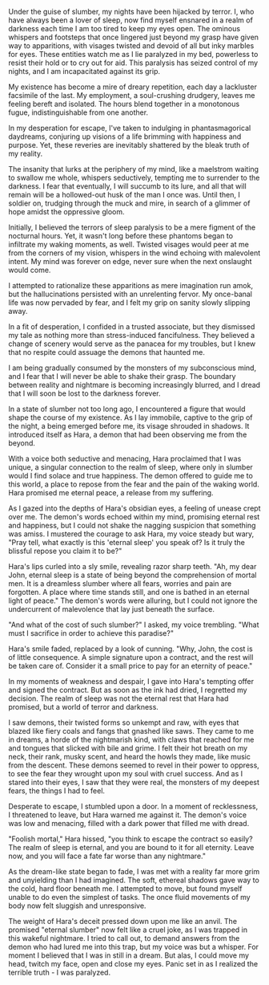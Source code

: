 Under the guise of slumber, my nights have been hijacked by terror. I, who have always been a lover of sleep, now find myself ensnared in a realm of darkness each time I am too tired to keep my eyes open. The ominous whispers and footsteps that once lingered just beyond my grasp have given way to apparitions, with visages twisted and devoid of all but inky marbles for eyes. These entities watch me as I lie paralyzed in my bed, powerless to resist their hold or to cry out for aid. This paralysis has seized control of my nights, and I am incapacitated against its grip.

My existence has become a mire of dreary repetition, each day a lackluster facsimile of the last. My employment, a soul-crushing drudgery, leaves me feeling bereft and isolated. The hours blend together in a monotonous fugue, indistinguishable from one another.

In my desperation for escape, I've taken to indulging in phantasmagorical daydreams, conjuring up visions of a life brimming with happiness and purpose. Yet, these reveries are inevitably shattered by the bleak truth of my reality.

The insanity that lurks at the periphery of my mind, like a maelstrom waiting to swallow me whole, whispers seductively, tempting me to surrender to the darkness. I fear that eventually, I will succumb to its lure, and all that will remain will be a hollowed-out husk of the man I once was. Until then, I soldier on, trudging through the muck and mire, in search of a glimmer of hope amidst the oppressive gloom.

Initially, I believed the terrors of sleep paralysis to be a mere figment of the nocturnal hours. Yet, it wasn't long before these phantoms began to infiltrate my waking moments, as well. Twisted visages would peer at me from the corners of my vision, whispers in the wind echoing with malevolent intent. My mind was forever on edge, never sure when the next onslaught would come.

I attempted to rationalize these apparitions as mere imagination run amok, but the hallucinations persisted with an unrelenting fervor. My once-banal life was now pervaded by fear, and I felt my grip on sanity slowly slipping away.

In a fit of desperation, I confided in a trusted associate, but they dismissed my tale as nothing more than stress-induced fancifulness. They believed a change of scenery would serve as the panacea for my troubles, but I knew that no respite could assuage the demons that haunted me.

I am being gradually consumed by the monsters of my subconscious mind, and I fear that I will never be able to shake their grasp. The boundary between reality and nightmare is becoming increasingly blurred, and I dread that I will soon be lost to the darkness forever.

In a state of slumber not too long ago, I encountered a figure that would shape the course of my existence. As I lay immobile, captive to the grip of the night, a being emerged before me, its visage shrouded in shadows. It introduced itself as Hara, a demon that had been observing me from the beyond.

With a voice both seductive and menacing, Hara proclaimed that I was unique, a singular connection to the realm of sleep, where only in slumber would I find solace and true happiness. The demon offered to guide me to this world, a place to repose from the fear and the pain of the waking world. Hara promised me eternal peace, a release from my suffering.

As I gazed into the depths of Hara's obsidian eyes, a feeling of unease crept over me. The demon's words echoed within my mind, promising eternal rest and happiness, but I could not shake the nagging suspicion that something was amiss. I mustered the courage to ask Hara, my voice steady but wary, "Pray tell, what exactly is this 'eternal sleep' you speak of? Is it truly the blissful repose you claim it to be?"

Hara's lips curled into a sly smile, revealing razor sharp teeth. "Ah, my dear John, eternal sleep is a state of being beyond the comprehension of mortal men. It is a dreamless slumber where all fears, worries and pain are forgotten. A place where time stands still, and one is bathed in an eternal light of peace." The demon's words were alluring, but I could not ignore the undercurrent of malevolence that lay just beneath the surface.

"And what of the cost of such slumber?" I asked, my voice trembling. "What must I sacrifice in order to achieve this paradise?"

Hara's smile faded, replaced by a look of cunning. "Why, John, the cost is of little consequence. A simple signature upon a contract, and the rest will be taken care of. Consider it a small price to pay for an eternity of peace."

In my moments of weakness and despair, I gave into Hara's tempting offer and signed the contract. But as soon as the ink had dried, I regretted my decision. The realm of sleep was not the eternal rest that Hara had promised, but a world of terror and darkness.

I saw demons, their twisted forms so unkempt and raw, with eyes that blazed like fiery coals and fangs that gnashed like saws. They came to me in dreams, a horde of the nightmarish kind, with claws that reached for me and tongues that slicked with bile and grime. I felt their hot breath on my neck, their rank, musky scent, and heard the howls they made, like music from the descent. These demons seemed to revel in their power to oppress, to see the fear they wrought upon my soul with cruel success. And as I stared into their eyes, I saw that they were real, the monsters of my deepest fears, the things I had to feel.

Desperate to escape, I stumbled upon a door. In a moment of recklessness, I threatened to leave, but Hara warned me against it. The demon's voice was low and menacing, filled with a dark power that filled me with dread.

"Foolish mortal," Hara hissed, "you think to escape the contract so easily? The realm of sleep is eternal, and you are bound to it for all eternity. Leave now, and you will face a fate far worse than any nightmare."

As the dream-like state began to fade, I was met with a reality far more grim and unyielding than I had imagined. The soft, ethereal shadows gave way to the cold, hard floor beneath me. I attempted to move, but found myself unable to do even the simplest of tasks. The once fluid movements of my body now felt sluggish and unresponsive.

The weight of Hara's deceit pressed down upon me like an anvil. The promised "eternal slumber" now felt like a cruel joke, as I was trapped in this wakeful nightmare. I tried to call out, to demand answers from the demon who had lured me into this trap, but my voice was but a whisper. For moment I believed that I was in still in a dream. But alas, I could move my head, twitch my face, open and close my eyes. Panic set in as I realized the terrible truth - I was paralyzed.